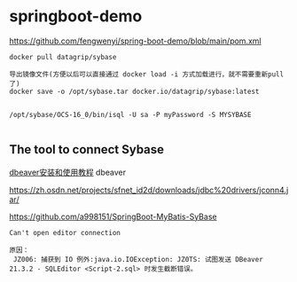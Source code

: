 # springboot-demo

https://github.com/fengwenyi/spring-boot-demo/blob/main/pom.xml

```
docker pull datagrip/sybase

导出镜像文件(方便以后可以直接通过 docker load -i 方式加载进行，就不需要重新pull了)
docker save -o /opt/sybase.tar docker.io/datagrip/sybase:latest


/opt/sybase/OCS-16_0/bin/isql -U sa -P myPassword -S MYSYBASE 


```

## The tool to connect Sybase
[dbeaver安装和使用教程](https://blog.csdn.net/tennysonsky/article/details/122397486?ops_request_misc=%257B%2522request%255Fid%2522%253A%2522170368851716800188596788%2522%252C%2522scm%2522%253A%252220140713.130102334..%2522%257D&request_id=170368851716800188596788&biz_id=0&utm_medium=distribute.pc_search_result.none-task-blog-2~all~top_positive~default-1-122397486-null-null.142^v99^pc_search_result_base1&utm_term=dbeaver&spm=1018.2226.3001.4187)
dbeaver


https://zh.osdn.net/projects/sfnet_id2d/downloads/jdbc%20drivers/jconn4.jar/

https://github.com/a998151/SpringBoot-MyBatis-SyBase

```
Can't open editor connection

原因：
 JZ006: 捕获到 IO 例外:java.io.IOException: JZ0TS: 试图发送 DBeaver 21.3.2 - SQLEditor <Script-2.sql> 时发生截断错误。
```